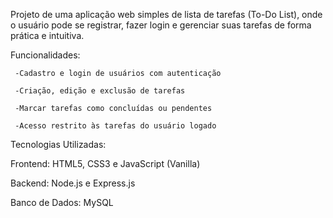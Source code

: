 Projeto de uma aplicação web simples de lista de tarefas (To-Do List), onde o usuário pode se registrar, fazer login e gerenciar suas tarefas de forma prática e intuitiva.

Funcionalidades:
    
     -Cadastro e login de usuários com autenticação

     -Criação, edição e exclusão de tarefas

     -Marcar tarefas como concluídas ou pendentes

     -Acesso restrito às tarefas do usuário logado

Tecnologias Utilizadas:

Frontend: HTML5, CSS3 e JavaScript (Vanilla)

Backend: Node.js e Express.js

Banco de Dados: MySQL

